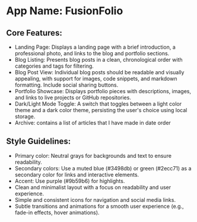 # **App Name**: FusionFolio

## Core Features:

- Landing Page: Displays a landing page with a brief introduction, a professional photo, and links to the blog and portfolio sections.
- Blog Listing: Presents blog posts in a clean, chronological order with categories and tags for filtering.
- Blog Post View: Individual blog posts should be readable and visually appealing, with support for images, code snippets, and markdown formatting. Include social sharing buttons.
- Portfolio Showcase: Displays portfolio pieces with descriptions, images, and links to live projects or GitHub repositories.
- Dark/Light Mode Toggle: A switch that toggles between a light color theme and a dark color theme, persisting the user's choice using local storage.
- Archive: contains a list of articles that I have made in date order

## Style Guidelines:

- Primary color: Neutral grays for backgrounds and text to ensure readability.
- Secondary colors: Use a muted blue (#3498db) or green (#2ecc71) as a secondary color for links and interactive elements.
- Accent: Use purple (#9b59b6) for highlights.
- Clean and minimalist layout with a focus on readability and user experience.
- Simple and consistent icons for navigation and social media links.
- Subtle transitions and animations for a smooth user experience (e.g., fade-in effects, hover animations).